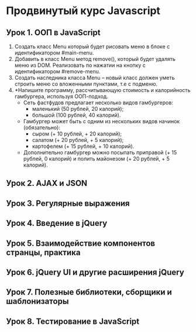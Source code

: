 # __Продвинутый курс Javascript__

## Урок 1. ООП в JavaScript
  1. Создать класс Menu который будет рисовать меню в блоке с идентификатором #main-menu.
  2. Добавить в класс Menu метод remove(), который будет удалять меню из DOM. Реализовать по нажатии на кнопку с идентификатором #remove-menu.
  3. Создать наследника класса Menu – новый класс должен уметь строить меню со вложенными пунктами, т.е с подменю.
  4. *Напишите программу, рассчитывающую стоимость и калорийность гамбургера, используя ООП-подход.
     * Сеть фастфудов предлагает несколько видов гамбургеров:
       - маленький (50 рублей, 20 калорий);
       - большой (100 рублей, 40 калорий).
     * Гамбургер может быть с одним из нескольких видов начинок (обязательно):
       - сыром (+ 10 рублей, + 20 калорий);
       - салатом (+ 20 рублей, + 5 калорий);
       - картофелем (+ 15 рублей, + 10 калорий).
     * Дополнительно гамбургер можно посыпать приправой (+ 15 рублей, 0 калорий) и полить майонезом (+ 20 рублей, + 5 калорий).
## Урок 2. AJAX и JSON
## Урок 3. Регулярные выражения
## Урок 4. Введение в jQuery
## Урок 5. Взаимодействие компонентов странцы, практика
## Урок 6. jQuery UI и другие расширения jQuery
## Урок 7. Полезные библиотеки, сборщики и шаблонизаторы
## Урок 8. Тестирование в JavaScript